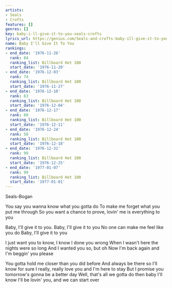 ```yaml
---
artists:
- Seals
- Crofts
features: []
genres: []
key: baby-i-ll-give-it-to-you-seals-crofts
lyrics_url: https://genius.com/Seals-and-crofts-baby-ill-give-it-to-you-lyrics
name: Baby I'll Give It To You
rankings:
- end_date: '1976-11-26'
  rank: 84
  ranking_list: Billboard Hot 100
  start_date: '1976-11-20'
- end_date: '1976-12-03'
  rank: 74
  ranking_list: Billboard Hot 100
  start_date: '1976-11-27'
- end_date: '1976-12-10'
  rank: 63
  ranking_list: Billboard Hot 100
  start_date: '1976-12-04'
- end_date: '1976-12-17'
  rank: 60
  ranking_list: Billboard Hot 100
  start_date: '1976-12-11'
- end_date: '1976-12-24'
  rank: 58
  ranking_list: Billboard Hot 100
  start_date: '1976-12-18'
- end_date: '1976-12-31'
  rank: 99
  ranking_list: Billboard Hot 100
  start_date: '1976-12-25'
- end_date: '1977-01-07'
  rank: 99
  ranking_list: Billboard Hot 100
  start_date: '1977-01-01'
---
```

Seals-Bogan

You say you wanna know what you gotta do
To make me forget what you put me through
So you want a chance to prove, lovin' me is everything to you


Baby, I'll give it to you. Baby, I'll give it to you
No one can make me feel like you do
Baby, I'll give it to you

I just want you to know, I know I done you wrong
When I wasn't here the nights were so long
And I wanted you so, but oh
Now I'm back again and I'm beggin' you please


You gotta hold me closer than you did before
And always be there so I'll know for sure
I really, really love you and I'm here to stay
But I promise you tomorrow's gonna be a better day
Well, that's all we gotta do then baby I'll know
I'll be lovin' you, and we can start over
